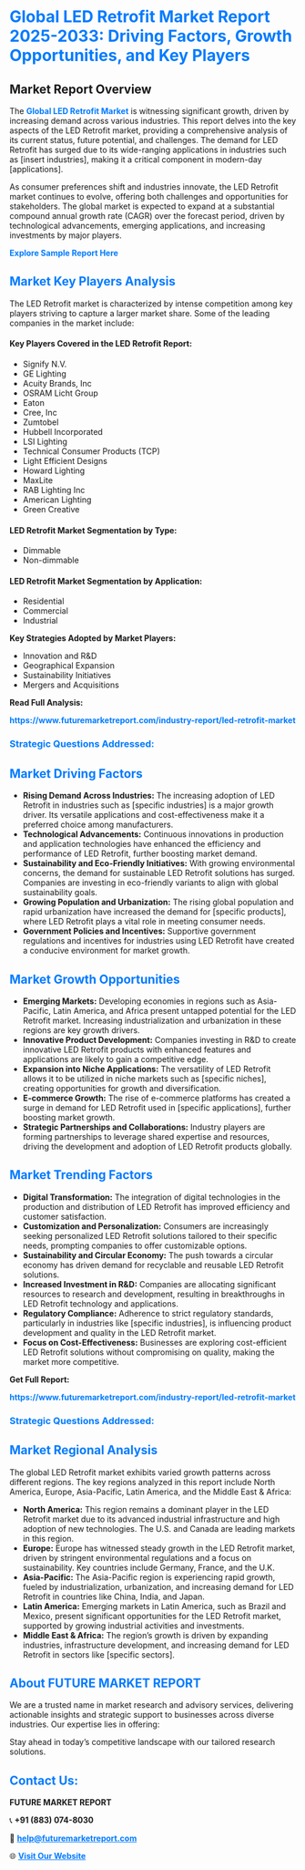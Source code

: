 <h1 style="color: #007BFF;">Global LED Retrofit Market Report 2025-2033: Driving Factors, Growth Opportunities, and Key Players</h1>

<section id="overview">
<h2>Market Report Overview</h2>
<p>The <a href="https://www.futuremarketreport.com/industry-report/led-retrofit-market" style="color: #007BFF; text-decoration: none;"><strong>Global LED Retrofit Market</strong></a> is witnessing significant growth, driven by increasing demand across various industries. This report delves into the key aspects of the LED Retrofit market, providing a comprehensive analysis of its current status, future potential, and challenges. The demand for LED Retrofit has surged due to its wide-ranging applications in industries such as [insert industries], making it a critical component in modern-day [applications].</p>
<p>As consumer preferences shift and industries innovate, the LED Retrofit market continues to evolve, offering both challenges and opportunities for stakeholders. The global market is expected to expand at a substantial compound annual growth rate (CAGR) over the forecast period, driven by technological advancements, emerging applications, and increasing investments by major players.</p>
</section>

<section id="overview">
<p><a href="https://www.futuremarketreport.com/request-sample/reportId=27472" style="color: #007BFF; text-decoration: none;"><strong>Explore Sample Report Here</strong></a></p>
</section>

<section id="key-players">
<h2 style="color: #007BFF;">Market Key Players Analysis</h2>
<p>The LED Retrofit market is characterized by intense competition among key players striving to capture a larger market share. Some of the leading companies in the market include:</p>
<h4>Key Players Covered in the LED Retrofit Report:</h4>
<ul><li>Signify N.V.</li><li>GE Lighting</li><li>Acuity Brands, Inc</li><li>OSRAM Licht Group</li><li>Eaton</li><li>Cree, Inc</li><li>Zumtobel</li><li>Hubbell Incorporated</li><li>LSI Lighting</li><li>Technical Consumer Products (TCP)</li><li>Light Efficient Designs</li><li>Howard Lighting</li><li>MaxLite</li><li>RAB Lighting Inc</li><li>American Lighting</li><li>Green Creative</li></ul>
<h4>LED Retrofit Market Segmentation by Type:</h4>
<ul><li>Dimmable</li><li>Non-dimmable</li></ul>

<h4>LED Retrofit Market Segmentation by Application:</h4>
<ul><li>Residential</li><li>Commercial</li><li>Industrial</li></ul>
<p><strong>Key Strategies Adopted by Market Players:</strong></p>
<ul>
<li>Innovation and R&D</li>
<li>Geographical Expansion</li>
<li>Sustainability Initiatives</li>
<li>Mergers and Acquisitions</li>
</ul>
</section>

<section>
<p><strong>Read Full Analysis: </strong></p><a href="https://www.futuremarketreport.com/industry-report/led-retrofit-market" style="color: #007BFF; text-decoration: none;"><strong>https://www.futuremarketreport.com/industry-report/led-retrofit-market</strong></a>
<h3 style="color: #007BFF;">Strategic Questions Addressed:</h3>
</section>

<section id="driving-factors">
<h2 style="color: #007BFF;">Market Driving Factors</h2>
<ul>
<li><strong>Rising Demand Across Industries:</strong> The increasing adoption of LED Retrofit in industries such as [specific industries] is a major growth driver. Its versatile applications and cost-effectiveness make it a preferred choice among manufacturers.</li>
<li><strong>Technological Advancements:</strong> Continuous innovations in production and application technologies have enhanced the efficiency and performance of LED Retrofit, further boosting market demand.</li>
<li><strong>Sustainability and Eco-Friendly Initiatives:</strong> With growing environmental concerns, the demand for sustainable LED Retrofit solutions has surged. Companies are investing in eco-friendly variants to align with global sustainability goals.</li>
<li><strong>Growing Population and Urbanization:</strong> The rising global population and rapid urbanization have increased the demand for [specific products], where LED Retrofit plays a vital role in meeting consumer needs.</li>
<li><strong>Government Policies and Incentives:</strong> Supportive government regulations and incentives for industries using LED Retrofit have created a conducive environment for market growth.</li>
</ul>
</section>

<section id="growth-opportunities">
<h2 style="color: #007BFF;">Market Growth Opportunities</h2>
<ul>
<li><strong>Emerging Markets:</strong> Developing economies in regions such as Asia-Pacific, Latin America, and Africa present untapped potential for the LED Retrofit market. Increasing industrialization and urbanization in these regions are key growth drivers.</li>
<li><strong>Innovative Product Development:</strong> Companies investing in R&D to create innovative LED Retrofit products with enhanced features and applications are likely to gain a competitive edge.</li>
<li><strong>Expansion into Niche Applications:</strong> The versatility of LED Retrofit allows it to be utilized in niche markets such as [specific niches], creating opportunities for growth and diversification.</li>
<li><strong>E-commerce Growth:</strong> The rise of e-commerce platforms has created a surge in demand for LED Retrofit used in [specific applications], further boosting market growth.</li>
<li><strong>Strategic Partnerships and Collaborations:</strong> Industry players are forming partnerships to leverage shared expertise and resources, driving the development and adoption of LED Retrofit products globally.</li>
</ul>
</section>

<section id="trending-factors">
<h2 style="color: #007BFF;">Market Trending Factors</h2>
<ul>
<li><strong>Digital Transformation:</strong> The integration of digital technologies in the production and distribution of LED Retrofit has improved efficiency and customer satisfaction.</li>
<li><strong>Customization and Personalization:</strong> Consumers are increasingly seeking personalized LED Retrofit solutions tailored to their specific needs, prompting companies to offer customizable options.</li>
<li><strong>Sustainability and Circular Economy:</strong> The push towards a circular economy has driven demand for recyclable and reusable LED Retrofit solutions.</li>
<li><strong>Increased Investment in R&D:</strong> Companies are allocating significant resources to research and development, resulting in breakthroughs in LED Retrofit technology and applications.</li>
<li><strong>Regulatory Compliance:</strong> Adherence to strict regulatory standards, particularly in industries like [specific industries], is influencing product development and quality in the LED Retrofit market.</li>
<li><strong>Focus on Cost-Effectiveness:</strong> Businesses are exploring cost-efficient LED Retrofit solutions without compromising on quality, making the market more competitive.</li>
</ul>
</section>

<section>
<p><strong>Get Full Report: </strong></p><a href="https://www.futuremarketreport.com/industry-report/led-retrofit-market" style="color: #007BFF; text-decoration: none;"><strong>https://www.futuremarketreport.com/industry-report/led-retrofit-market</strong></a>
<h3 style="color: #007BFF;">Strategic Questions Addressed:</h3>
</section>


<section id="regional-analysis">
<h2 style="color: #007BFF;">Market Regional Analysis</h2>
<p>The global LED Retrofit market exhibits varied growth patterns across different regions. The key regions analyzed in this report include North America, Europe, Asia-Pacific, Latin America, and the Middle East & Africa:</p>
<ul>
<li><strong>North America:</strong> This region remains a dominant player in the LED Retrofit market due to its advanced industrial infrastructure and high adoption of new technologies. The U.S. and Canada are leading markets in this region.</li>
<li><strong>Europe:</strong> Europe has witnessed steady growth in the LED Retrofit market, driven by stringent environmental regulations and a focus on sustainability. Key countries include Germany, France, and the U.K.</li>
<li><strong>Asia-Pacific:</strong> The Asia-Pacific region is experiencing rapid growth, fueled by industrialization, urbanization, and increasing demand for LED Retrofit in countries like China, India, and Japan.</li>
<li><strong>Latin America:</strong> Emerging markets in Latin America, such as Brazil and Mexico, present significant opportunities for the LED Retrofit market, supported by growing industrial activities and investments.</li>
<li><strong>Middle East & Africa:</strong> The region’s growth is driven by expanding industries, infrastructure development, and increasing demand for LED Retrofit in sectors like [specific sectors].</li>
</ul>
</section>

<footer>
<h2 style="color: #007BFF;">About FUTURE MARKET REPORT</h2>
<p>We are a trusted name in market research and advisory services, delivering actionable insights and strategic support to businesses across diverse industries. Our expertise lies in offering:</p>

<p>Stay ahead in today’s competitive landscape with our tailored research solutions.</p>

<h2 style="color: #007BFF;">Contact Us:</h2>
<p><strong>FUTURE MARKET REPORT</strong></p>
<p>📞 <strong>+91 (883) 074-8030</strong></p>
<p>📧 <strong><a href="mailto:help@futuremarketreport.com" style="color: #007BFF;">help@futuremarketreport.com</a></strong></p>
<p>🌐 <strong><a href="https://www.futuremarketreport.com/" style="color: #007BFF;">Visit Our Website</a></strong></p>
</footer>